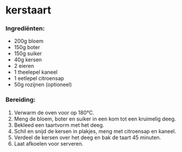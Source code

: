 # kerstaart

### Ingrediënten:
- 200g bloem
- 150g boter
- 150g suiker
- 40g kersen
- 2 eieren
- 1 theelepel kaneel
- 1 eetlepel citroensap
- 50g rozijnen (optioneel)

### Bereiding:
1. Verwarm de oven voor op 180°C.
2. Meng de bloem, boter en suiker in een kom tot een kruimelig deeg.
3. Bekleed een taartvorm met het deeg.
4. Schil en snijd de kersen in plakjes, meng met citroensap en kaneel.
5. Verdeel de kersen over het deeg en bak de taart 45 minuten.
6. Laat afkoelen voor serveren.